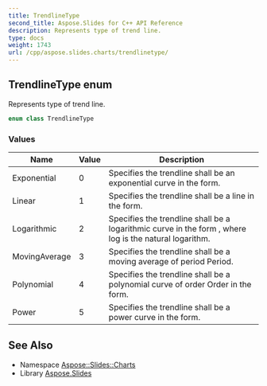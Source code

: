 ```yaml
---
title: TrendlineType
second_title: Aspose.Slides for C++ API Reference
description: Represents type of trend line.
type: docs
weight: 1743
url: /cpp/aspose.slides.charts/trendlinetype/
---
```

## TrendlineType enum


Represents type of trend line.

```cpp
enum class TrendlineType
```

### Values

| Name | Value | Description |
| --- | --- | --- |
| Exponential | 0 | Specifies the trendline shall be an exponential curve in the form. |
| Linear | 1 | Specifies the trendline shall be a line in the form. |
| Logarithmic | 2 | Specifies the trendline shall be a logarithmic curve in the form , where log is the natural logarithm. |
| MovingAverage | 3 | Specifies the trendline shall be a moving average of period Period. |
| Polynomial | 4 | Specifies the trendline shall be a polynomial curve of order Order in the form. |
| Power | 5 | Specifies the trendline shall be a power curve in the form. |

## See Also

* Namespace [Aspose::Slides::Charts](../)
* Library [Aspose.Slides](../../)
